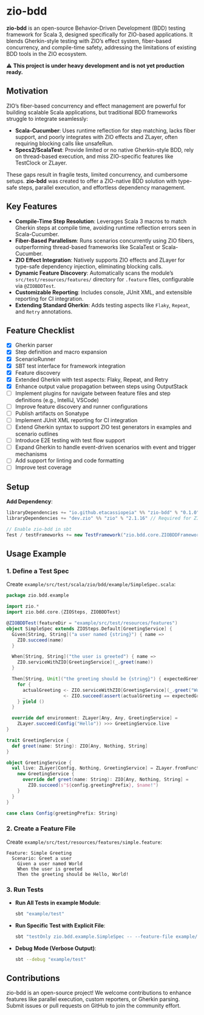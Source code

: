 # zio-bdd

**zio-bdd** is an open-source Behavior-Driven Development (BDD) testing framework for Scala 3, designed specifically for ZIO-based applications. It blends Gherkin-style testing with ZIO’s effect system, fiber-based concurrency, and compile-time safety, addressing the limitations of existing BDD tools in the ZIO ecosystem.

 :warning: **This project is under heavy development and is not yet production ready.**

## Motivation
ZIO’s fiber-based concurrency and effect management are powerful for building scalable Scala applications, but traditional BDD frameworks struggle to integrate seamlessly:
- **Scala-Cucumber**: Uses runtime reflection for step matching, lacks fiber support, and poorly integrates with ZIO effects and ZLayer, often requiring blocking calls like unsafeRun.
- **Specs2/ScalaTest**: Provide limited or no native Gherkin-style BDD, rely on thread-based execution, and miss ZIO-specific features like TestClock or ZLayer.

These gaps result in fragile tests, limited concurrency, and cumbersome setups. **zio-bdd** was created to offer a ZIO-native BDD solution with type-safe steps, parallel execution, and effortless dependency management.

## Key Features
- **Compile-Time Step Resolution**: Leverages Scala 3 macros to match Gherkin steps at compile time, avoiding runtime reflection errors seen in Scala-Cucumber.
- **Fiber-Based Parallelism**: Runs scenarios concurrently using ZIO fibers, outperforming thread-based frameworks like ScalaTest or Scala-Cucumber.
- **ZIO Effect Integration**: Natively supports ZIO effects and ZLayer for type-safe dependency injection, eliminating blocking calls.
- **Dynamic Feature Discovery**: Automatically scans the module’s `src/test/resources/features/` directory for `.feature` files, configurable via `@ZIOBDDTest`.
- **Customizable Reporting**: Includes console, JUnit XML, and extensible reporting for CI integration.
- **Extending Standard Gherkin**: Adds testing aspects like `Flaky`, `Repeat`, and `Retry` annotations.

## Feature Checklist

- [X] Gherkin parser
- [X] Step definition and macro expansion
- [X] ScenarioRunner
- [X] SBT test interface for framework integration
- [X] Feature discovery
- [X] Extended Gherkin with test aspects: Flaky, Repeat, and Retry
- [X] Enhance output value propagation between steps using OutputStack
- [ ] Implement plugins for navigate between feature files and step definitions (e.g., IntelliJ, VSCode)
- [ ] Improve feature discovery and runner configurations
- [ ] Publish artifacts on Sonatype
- [ ] Implement JUnit XML reporting for CI integration
- [ ] Extend Gherkin syntax to support ZIO test generators in examples and scenario outlines
- [ ] Introduce E2E testing with test flow support
- [ ] Expand Gherkin to handle event-driven scenarios with event and trigger mechanisms
- [ ] Add support for linting and code formatting
- [ ] Improve test coverage

## Setup

**Add Dependency**:
```scala
libraryDependencies += "io.github.etacassiopeia" %% "zio-bdd" % "0.1.0" % Test
libraryDependencies += "dev.zio" %% "zio" % "2.1.16" // Required for ZIO effects

// Enable zio-bdd in sbt
Test / testFrameworks += new TestFramework("zio.bdd.core.ZIOBDDFramework")
```

## Usage Example
### 1. Define a Test Spec
Create `example/src/test/scala/zio/bdd/example/SimpleSpec.scala`:
```scala
package zio.bdd.example

import zio.*
import zio.bdd.core.{ZIOSteps, ZIOBDDTest}

@ZIOBDDTest(featureDir = "example/src/test/resources/features")
object SimpleSpec extends ZIOSteps.Default[GreetingService] {
  Given[String, String]("a user named {string}") { name =>
    ZIO.succeed(name)
  }

  When[String, String]("the user is greeted") { name =>
    ZIO.serviceWithZIO[GreetingService](_.greet(name))
  }

  Then[String, Unit]("the greeting should be {string}") { expectedGreeting =>
    for {
      actualGreeting <- ZIO.serviceWithZIO[GreetingService](_.greet("World"))
      _              <- ZIO.succeed(assert(actualGreeting == expectedGreeting))
    } yield ()
  }

  override def environment: ZLayer[Any, Any, GreetingService] =
    ZLayer.succeed(Config("Hello")) >>> GreetingService.live
}

trait GreetingService {
  def greet(name: String): ZIO[Any, Nothing, String]
}

object GreetingService {
  val live: ZLayer[Config, Nothing, GreetingService] = ZLayer.fromFunction { (config: Config) =>
    new GreetingService {
      override def greet(name: String): ZIO[Any, Nothing, String] =
        ZIO.succeed(s"${config.greetingPrefix}, $name!")
    }
  }
}

case class Config(greetingPrefix: String)
```

### 2. Create a Feature File
Create `example/src/test/resources/features/simple.feature`:
```gherkin
Feature: Simple Greeting
  Scenario: Greet a user
    Given a user named World
    When the user is greeted
    Then the greeting should be Hello, World!
```

### 3. Run Tests
- **Run All Tests in example Module**:
  ```bash
  sbt "example/test"
  ```

- **Run Specific Test with Explicit File**:
  ```bash
  sbt "testOnly zio.bdd.example.SimpleSpec -- --feature-file example/src/test/resources/features/simple.feature"
  ```

- **Debug Mode (Verbose Output)**:
  ```bash
  sbt --debug "example/test"
  ```

## Contributions
zio-bdd is an open-source project! We welcome contributions to enhance features like parallel execution, custom reporters, or Gherkin parsing. Submit issues or pull requests on GitHub to join the community effort.
